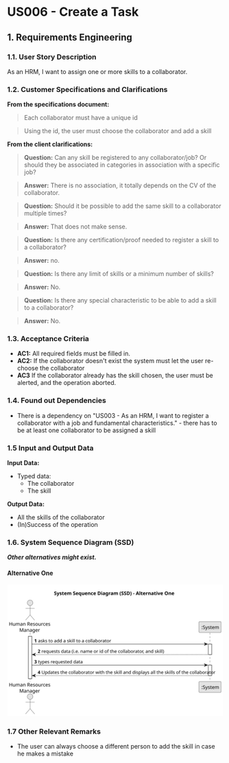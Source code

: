 # US006 - Create a Task

## 1. Requirements Engineering

### 1.1. User Story Description

As an HRM, I want to assign one or more skills to a collaborator.

### 1.2. Customer Specifications and Clarifications

**From the specifications document:**

> Each collaborator must have a unique id

> Using the id, the user must choose the collaborator and add a skill

**From the client clarifications:**

> **Question:** Can any skill be registered to any collaborator/job? Or should they be associated in categories in
> association with a specific job?

> **Answer:** There is no association, it totally depends on the CV of the collaborator.

> **Question:** Should it be possible to add the same skill to a collaborator multiple times?

> **Answer:** That does not make sense.

> **Question:** Is there any certification/proof needed to register a skill to a collaborator?

> **Answer:** no.
 
> **Question:** Is there any limit of skills or a minimum number of skills?

> **Answer:** No.

> **Question:** Is there any special characteristic to be able to add a skill to a collaborator?

> **Answer:** No.

### 1.3. Acceptance Criteria

* **AC1:** All required fields must be filled in.
* **AC2:** If the collaborator doesn't exist the system must let the user re-choose the collaborator
* **AC3** If the collaborator already has the skill chosen, the user must be alerted, and the operation aborted.

### 1.4. Found out Dependencies

* There is a dependency on "US003 - As an HRM, I want to register a collaborator with a job and fundamental
  characteristics." - there has to be at least one collaborator to be assigned a skill

### 1.5 Input and Output Data

**Input Data:**

* Typed data:
    * The collaborator
    * The skill

**Output Data:**

* All the skills of the collaborator
* (In)Success of the operation

### 1.6. System Sequence Diagram (SSD)

**_Other alternatives might exist._**

#### Alternative One

![System Sequence Diagram - Alternative One](svg/us004-alternative-one.svg)

### 1.7 Other Relevant Remarks

* The user can always choose a different person to add the skill in case he makes a mistake